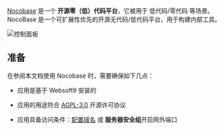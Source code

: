 [Nocobase](https://www.nocobase.com/) 是一个 **开源零（低）代码平台**，它被用于 低代码/零代码  等场景。NocoBase 是一个可扩展性优先的开源无代码/低代码平台，用于构建内部工具。


![控制面板](https://libs.websoft9.com/Websoft9/DocsPicture/zh/nocobase/nocobase-gui-websoft9.png)


## 准备

在参阅本文档使用 Nocobase 时，需要确保如下几点：

- 应用是基于 Websoft9 安装的

- 应用的用途符合 [AGPL-3.0](https://opensource.org/licenses/AGPL-3.0) 开源许可协议

- 应用具备访问条件：[配置域名](./guide/appsetdomain) 或 **服务器安全组**开启网外端口
